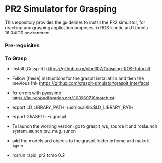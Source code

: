 # PR2 Simulator for Grasping

This repository provides the guidelines to install the PR2 simulator, for reaching and grasping application purposes, in ROS kinetic and Ubuntu 16.04LTS environment.

### Pre-requisites

### To Grasp ###
* Install [Grasp-it] (https://github.com/vibe007/Grasping-ROS-Tutorial)
* Follow [these] instructions for the graspIt installation and then the previous link (https://github.com/graspit-simulator/graspit_interface)
* for errors with pyassimp https://launchpadlibrarian.net/263969718/patch.txt
* export LD_LIBRARY_PATH=/usr/local/lib:$LD_LIBRARY_PATH
* export GRASPIT=~/.graspit

* To launch the working version: go to graspit_ws, source it and roslaunch system_launch pr2_mug.launch
* add the models and objects to the graspit folder in home and make it again
* rosrun rapid_pr2 torso 0.2
